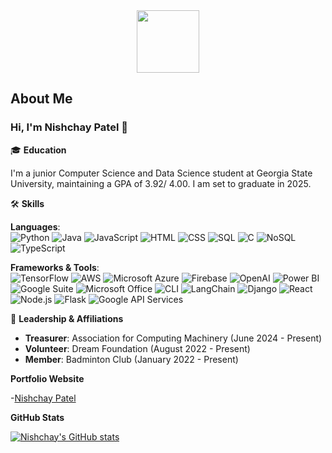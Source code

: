 <div id="header" align="center">
  <img src="https://media.giphy.com/media/M9gbBd9nbDrOTu1Mqx/giphy.gif" width="100"/>
</div>

## About Me

### Hi, I'm Nishchay Patel 👋

🎓 **Education**  

I'm a junior Computer Science and Data Science student at Georgia State University, maintaining a GPA of 3.92/ 4.00. I am set to graduate in 2025.

🛠️ **Skills**  

**Languages**:  
![Python](https://img.shields.io/badge/-Python-3776AB?style=flat&logo=python&logoColor=white)
![Java](https://img.shields.io/badge/-Java-007396?style=flat&logo=java&logoColor=white)
![JavaScript](https://img.shields.io/badge/-JavaScript-F7DF1E?style=flat&logo=javascript&logoColor=black)
![HTML](https://img.shields.io/badge/-HTML5-E34F26?style=flat&logo=html5&logoColor=white)
![CSS](https://img.shields.io/badge/-CSS3-1572B6?style=flat&logo=css3&logoColor=white)
![SQL](https://img.shields.io/badge/-SQL-4479A1?style=flat&logo=postgresql&logoColor=white)
![C](https://img.shields.io/badge/-C-A8B9CC?style=flat&logo=c&logoColor=white)
![NoSQL](https://img.shields.io/badge/-NoSQL-4DB33D?style=flat&logo=mongodb&logoColor=white)
![TypeScript](https://img.shields.io/badge/-TypeScript-007ACC?style=flat&logo=typescript&logoColor=white)

**Frameworks & Tools**:  
![TensorFlow](https://img.shields.io/badge/-TensorFlow-FF6F00?style=flat&logo=tensorflow&logoColor=white)
![AWS](https://img.shields.io/badge/-AWS-232F3E?style=flat&logo=amazon-aws&logoColor=white)
![Microsoft Azure](https://img.shields.io/badge/-Microsoft%20Azure-0078D4?style=flat&logo=microsoft-azure&logoColor=white)
![Firebase](https://img.shields.io/badge/-Firebase-FFCA28?style=flat&logo=firebase&logoColor=black)
![OpenAI](https://img.shields.io/badge/-OpenAI-412991?style=flat&logo=openai&logoColor=white)
![Power BI](https://img.shields.io/badge/-Power%20BI-F2C811?style=flat&logo=power-bi&logoColor=black)
![Google Suite](https://img.shields.io/badge/-Google%20Suite-4285F4?style=flat&logo=google&logoColor=white)
![Microsoft Office](https://img.shields.io/badge/-Microsoft%20Office-D83B01?style=flat&logo=microsoft-office&logoColor=white)
![CLI](https://img.shields.io/badge/-CLI-555555?style=flat&logo=gnu-bash&logoColor=white)
![LangChain](https://img.shields.io/badge/-LangChain-FFD700?style=flat&logo=langchain&logoColor=black)
![Django](https://img.shields.io/badge/-Django-092E20?style=flat&logo=django&logoColor=white)
![React](https://img.shields.io/badge/-React-61DAFB?style=flat&logo=react&logoColor=black)
![Node.js](https://img.shields.io/badge/-Node.js-339933?style=flat&logo=node.js&logoColor=white)
![Flask](https://img.shields.io/badge/-Flask-000000?style=flat&logo=flask&logoColor=white)
![Google API Services](https://img.shields.io/badge/-Google%20API-4285F4?style=flat&logo=google&logoColor=white)


👥 **Leadership & Affiliations**  
- **Treasurer**: Association for Computing Machinery (June 2024 - Present)
- **Volunteer**: Dream Foundation (August 2022 - Present)
- **Member**: Badminton Club (January 2022 - Present)


**Portfolio Website**

-[Nishchay Patel](https://patelnishchay.vercel.app/)

**GitHub Stats**

[![Nishchay's GitHub stats](https://github-readme-stats.vercel.app/api?username=nishchaypat)](https://github.com/nishchaypat/github-readme-stats)

<!--**Nishchaypat/nishchaypat** is a ✨ _special_ ✨ repository because its `README.md` (this file) appears on your GitHub profile.

Here are some ideas to get you started:

- 🔭 I’m currently working on ...
- 🌱 I’m currently learning ...
- 👯 I’m looking to collaborate on ...
- 🤔 I’m looking for help with ...
- 💬 Ask me about ...
- 📫 How to reach me: ...
- 😄 Pronouns: ...
- ⚡ Fun fact: ...
-->
